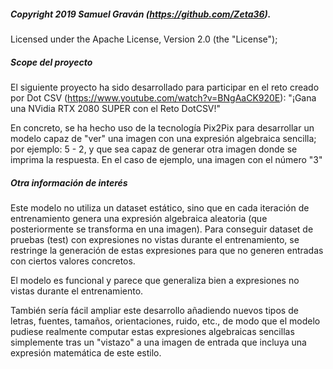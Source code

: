 ##### Copyright 2019 Samuel Graván (https://github.com/Zeta36).

Licensed under the Apache License, Version 2.0 (the "License");

##### Scope del proyecto

El siguiente proyecto ha sido desarrollado para participar en el reto creado por Dot CSV (https://www.youtube.com/watch?v=BNgAaCK920E): "¡Gana una NVidia RTX 2080 SUPER con el Reto DotCSV!" 

En concreto, se ha hecho uso de la tecnología Pix2Pix para desarrollar un modelo capaz de "ver" una imagen con una expresión algebraica sencilla; por ejemplo: 5 - 2, y que sea capaz de generar otra imagen donde se imprima la respuesta. En el caso de ejemplo, una imagen con el número "3"

##### Otra información de interés

Este modelo no utiliza un dataset estático, sino que en cada iteración de entrenamiento genera una expresión algebraica aleatoria (que posteriormente se transforma en una imagen). Para conseguir dataset de pruebas (test) con expresiones no vistas durante el entrenamiento, se restringe la generación de estas expresiones para que no generen entradas con ciertos valores concretos.

El modelo es funcional y parece que generaliza bien a expresiones no vistas durante el entrenamiento.

También sería fácil ampliar este desarrollo añadiendo nuevos tipos de letras, fuentes, tamaños, orientaciones, ruido, etc., de modo que el modelo pudiese realmente computar estas expresiones algebraicas sencillas simplemente tras un "vistazo" a una imagen de entrada que incluya una expresión matemática de este estilo. 
